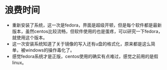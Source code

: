# 浪费时间

- 重新安装了系统，这一次是fedora，界面是超级开顿，但是每个软件都是最新版本，虽然centos比较流畅，但软件使用的也是蛋疼，可以研究一下fedora，就使用这个版本。
- 这一次安装系统知道了关于镜像的写入还有u盘的格式化，原来都是这么简单，被windows的操作毒化了。
- 感觉fedora系统才是正版，centos使用的确实有点难过，感觉之前用的是假linux。
